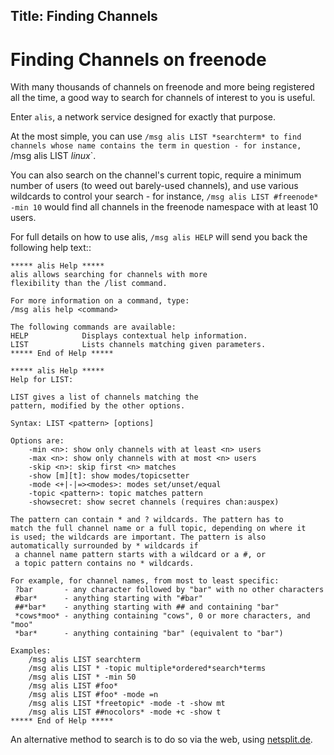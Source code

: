Title: Finding Channels
---

Finding Channels on freenode
============================

With many thousands of channels on freenode and more being registered all the
time, a good way to search for channels of interest to you is useful.

Enter `alis`, a network service designed for exactly that purpose.

At the most simple, you can use `/msg alis LIST *searchterm* to find channels
whose name contains the term in question - for instance, `/msg alis LIST
*linux*`.

You can also search on the channel's current topic, require a minimum number of
users (to weed out barely-used channels), and use various wildcards to control
your search - for instance, `/msg alis LIST #freenode* -min 10` would find all
channels in the freenode namespace with at least 10 users.

For full details on how to use alis, `/msg alis HELP` will send you back the
following help text::

```
***** alis Help *****
alis allows searching for channels with more
flexibility than the /list command.
 
For more information on a command, type:
/msg alis help <command>
 
The following commands are available:
HELP            Displays contextual help information.
LIST            Lists channels matching given parameters.
***** End of Help *****

***** alis Help *****
Help for LIST:
 
LIST gives a list of channels matching the
pattern, modified by the other options.
 
Syntax: LIST <pattern> [options]
 
Options are:
    -min <n>: show only channels with at least <n> users
    -max <n>: show only channels with at most <n> users
    -skip <n>: skip first <n> matches
    -show [m][t]: show modes/topicsetter
    -mode <+|-|=><modes>: modes set/unset/equal
    -topic <pattern>: topic matches pattern
    -showsecret: show secret channels (requires chan:auspex)
 
The pattern can contain * and ? wildcards. The pattern has to
match the full channel name or a full topic, depending on where it
is used; the wildcards are important. The pattern is also
automatically surrounded by * wildcards if
 a channel name pattern starts with a wildcard or a #, or
 a topic pattern contains no * wildcards.
 
For example, for channel names, from most to least specific:
 ?bar       - any character followed by "bar" with no other characters
 #bar*      - anything starting with "#bar"
 ##*bar*    - anything starting with ## and containing "bar"
 *cows*moo* - anything containing "cows", 0 or more characters, and "moo"
 *bar*      - anything containing "bar" (equivalent to "bar")
 
Examples:
    /msg alis LIST searchterm
    /msg alis LIST * -topic multiple*ordered*search*terms
    /msg alis LIST * -min 50
    /msg alis LIST #foo*
    /msg alis LIST #foo* -mode =n
    /msg alis LIST *freetopic* -mode -t -show mt
    /msg alis LIST ##nocolors* -mode +c -show t
***** End of Help *****
```

An alternative method to search is to do so via the web, using
[netsplit.de](http://irc.netsplit.de/channels/?net=freenode).

